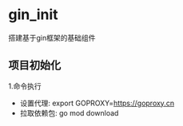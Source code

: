 # gin_init
搭建基于gin框架的基础组件

## 项目初始化
1.命令执行
  * 设置代理: export GOPROXY=https://goproxy.cn
  * 拉取依赖包: go mod download
